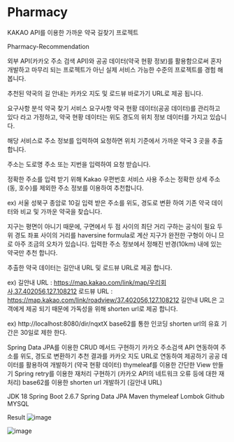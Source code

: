 # Pharmacy
KAKAO API를 이용한 가까운 약국 길찾기 프로젝트

Pharmacy-Recommendation

외부 API(카카오 주소 검색 API)와 공공 데이터(약국 현황 정보)를 활용함으로써 혼자 개발하고 마무리 되는 프로젝트가 아닌 실제 서비스 가능한 수준의 프로젝트를 경험 해봅니다.

추천된 약국의 길 안내는 카카오 지도 및 로드뷰 바로가기 URL로 제공 됩니다.

요구사항 분석
약국 찾기 서비스 요구사항
약국 현황 데이터(공공 데이터)를 관리하고 있다 라고 가정하고, 약국 현황 데이터는 위도 경도의 위치 정보 데이터를 가지고 있습니다.

해당 서비스로 주소 정보를 입력하여 요청하면 위치 기준에서 가까운 약국 3 곳을 추출 합니다.

주소는 도로명 주소 또는 지번을 입력하여 요청 받습니다.

정확한 주소를 입력 받기 위해 Kakao 우편번호 서비스 사용
주소는 정확한 상세 주소(동, 호수)를 제외한 주소 정보를 이용하여 추천합니다.

ex) 서울 성북구 종암로 10길
입력 받은 주소를 위도, 경도로 변환 하여 기존 약국 데이터와 비교 및 가까운 약국을 찾습니다.

지구는 평면이 아니기 때문에, 구면에서 두 점 사이의 최단 거리 구하는 공식이 필요
두 위 경도 좌표 사이의 거리를 haversine formula로 계산
지구가 완전한 구형이 아니 므로 아주 조금의 오차가 있습니다.
입력한 주소 정보에서 정해진 반경(10km) 내에 있는 약국만 추천 합니다.

추출한 약국 데이터는 길안내 URL 및 로드뷰 URL로 제공 합니다.

ex)
길안내 URL : https://map.kakao.com/link/map/우리회사,37.402056,127.108212
로드뷰 URL : https://map.kakao.com/link/roadview/37.402056,127.108212
길안내 URL은 고객에게 제공 되기 때문에 가독성을 위해 shorten url로 제공 합니다.

ex) http://localhost:8080/dir/nqxtX
base62를 통한 인코딩
shorten url의 유효 기간은 30일로 제한 한다.

Spring Data JPA를 이용한 CRUD 메서드 구현하기
카카오 주소검색 API 연동하여 주소를 위도, 경도로 변환하기
추천 결과를 카카오 지도 URL로 연동하여 제공하기
공공 데이터를 활용하여 개발하기 (약국 현황 데이터)
thymeleaf를 이용한 간단한 View 만들기
Spring retry를 이용한 재처리 구현하기 (카카오 API의 네트워크 오류 등에 대한 재처리)
base62를 이용한 shorten url 개발하기 (길안내 URL)


JDK 18
Spring Boot 2.6.7
Spring Data JPA
Maven
thymeleaf
Lombok
Github
MYSQL

Result
![image](https://github.com/toroy12/Pharmacy/assets/96565041/4518efd3-2172-44b6-b6f2-5f0053fad2bb)


![image](https://github.com/toroy12/Pharmacy/assets/96565041/c8c1712e-3ae5-4790-b8cc-b929e84757c5)


